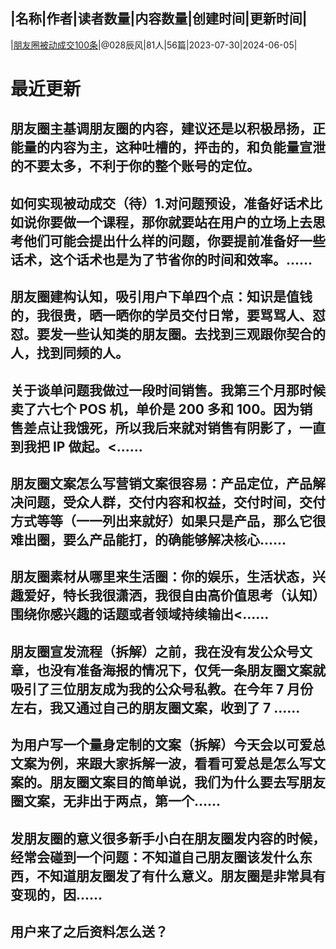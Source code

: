 |名称|作者|读者数量|内容数量|创建时间|更新时间|
---
|[朋友圈被动成交100条](https://xiaobot.net/p/68802?refer=0b133df9-27dc-423b-8101-639049001c13)|@028辰风|81人|56篇|2023-07-30|2024-06-05|

# 最近更新
## 朋友圈主基调朋友圈的内容，建议还是以积极昂扬，正能量的内容为主，这种吐槽的，抨击的，和负能量宣泄的不要太多，不利于你的整个账号的定位。
## 如何实现被动成交（待）1.对问题预设，准备好话术比如说你要做一个课程，那你就要站在用户的立场上去思考他们可能会提出什么样的问题，你要提前准备好一些话术，这个话术也是为了节省你的时间和效率。......
## 朋友圈建构认知，吸引用户下单四个点：知识是值钱的，我很贵，晒一晒你的学员交付日常，要骂骂人、怼怼。要发一些认知类的朋友圈。去找到三观跟你契合的人，找到同频的人。
## 关于谈单问题我做过一段时间销售。我第三个月那时候卖了六七个 POS 机，单价是 200 多和 100。因为销售差点让我饿死，所以我后来就对销售有阴影了，一直到我把 IP 做起。<......
## 朋友圈文案怎么写营销文案很容易：产品定位，产品解决问题，受众人群，交付内容和权益，交付时间，交付方式等等（一一列出来就好）如果只是产品，那么它很难出圈，要么产品能打，的确能够解决核心......
## 朋友圈素材从哪里来生活圈：你的娱乐，生活状态，兴趣爱好，特长我很潇洒，我很自由高价值思考（认知） 围绕你感兴趣的话题或者领域持续输出<......
## 朋友圈宣发流程（拆解）之前，我在没有发公众号文章，也没有准备海报的情况下，仅凭一条朋友圈文案就吸引了三位朋友成为我的公众号私教。在今年 7 月份左右，我又通过自己的朋友圈文案，收到了 7 ......
## 为用户写一个量身定制的文案（拆解）今天会以可爱总文案为例，来跟大家拆解一波，看看可爱总是怎么写文案的。朋友圈文案目的简单说，我们为什么要去写朋友圈文案，无非出于两点，第一个......
## 发朋友圈的意义很多新手小白在朋友圈发内容的时候，经常会碰到一个问题：不知道自己朋友圈该发什么东西，不知道朋友圈发了有什么意义。朋友圈是非常具有变现的，因......
## 用户来了之后资料怎么送？


